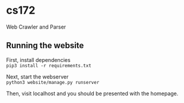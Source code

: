 # cs172
Web Crawler and Parser
## Running the website
First, install dependencies <br />
`pip3 install -r requirements.txt`

Next, start the webserver <br />
`python3 website/manage.py runserver`

Then, visit localhost and you should be presented with the homepage.
